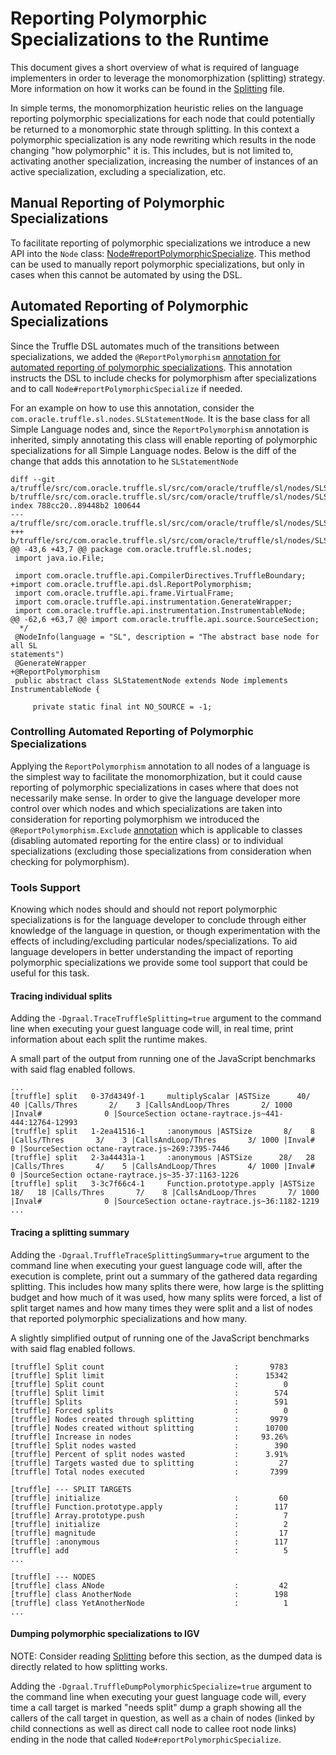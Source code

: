 # Reporting Polymorphic Specializations to the Runtime

This document gives a short overview of what is required of language
implementers in order to leverage the monomorphization (splitting) strategy.
More information on how it works can be found in the [Splitting](Splitting.md)
file.

In simple terms, the monomorphization heuristic relies on the language
reporting polymorphic specializations for each node that could potentially be
returned to a monomorphic state through splitting. In this context a
polymorphic specialization is any node rewriting which results in the node
changing "how polymorphic" it is. This includes, but is not limited to,
activating another specialization, increasing the number of instances of an
active specialization, excluding a specialization, etc. 

## Manual Reporting of Polymorphic Specializations 

To facilitate reporting of polymorphic specializations we introduce a new API
into the `Node` class:
[Node#reportPolymorphicSpecialize](http://www.graalvm.org/truffle/javadoc/com/oracle/truffle/api/nodes/Node.html#reportPolymorphicSpecialize).
This method can be used to manually report polymorphic specializations, but only
in cases when this cannot be automated by using the DSL.

## Automated Reporting of Polymorphic Specializations

Since the Truffle DSL automates much of the transitions between specializations,
we added the `@ReportPolymorphism` [annotation for automated reporting of
polymorphic
specializations](http://www.graalvm.org/truffle/javadoc/com/oracle/truffle/api/dsl/ReportPolymorphism.html).
This annotation instructs the DSL to include checks for polymorphism after
specializations and to call `Node#reportPolymorphicSpecialize` if needed.

For an example on how to use this annotation, consider the
`com.oracle.truffle.sl.nodes.SLStatementNode`. It is the base class for all
Simple Language nodes and, since the `ReportPolymorphism` annotation is
inherited, simply annotating this class will enable reporting of polymorphic
specializations for all Simple Language nodes. Below is the diff of the change
that adds this annotation to he `SLStatementNode`

```
diff --git
a/truffle/src/com.oracle.truffle.sl/src/com/oracle/truffle/sl/nodes/SLStatementNode.java
b/truffle/src/com.oracle.truffle.sl/src/com/oracle/truffle/sl/nodes/SLStatementNode.java
index 788cc20..89448b2 100644
---
a/truffle/src/com.oracle.truffle.sl/src/com/oracle/truffle/sl/nodes/SLStatementNode.java
+++
b/truffle/src/com.oracle.truffle.sl/src/com/oracle/truffle/sl/nodes/SLStatementNode.java
@@ -43,6 +43,7 @@ package com.oracle.truffle.sl.nodes;
 import java.io.File;
 
 import com.oracle.truffle.api.CompilerDirectives.TruffleBoundary;
+import com.oracle.truffle.api.dsl.ReportPolymorphism;
 import com.oracle.truffle.api.frame.VirtualFrame;
 import com.oracle.truffle.api.instrumentation.GenerateWrapper;
 import com.oracle.truffle.api.instrumentation.InstrumentableNode;
@@ -62,6 +63,7 @@ import com.oracle.truffle.api.source.SourceSection;
  */
 @NodeInfo(language = "SL", description = "The abstract base node for all SL
statements")
 @GenerateWrapper
+@ReportPolymorphism
 public abstract class SLStatementNode extends Node implements
InstrumentableNode {
 
     private static final int NO_SOURCE = -1;
```

### Controlling Automated Reporting of Polymorphic Specializations

Applying the `ReportPolymorphism` annotation to all nodes of a language is the
simplest way to facilitate the monomorphization, but it could cause reporting
of polymorphic specializations in cases where that does not necessarily make
sense. In order to give the language developer more control over which nodes
and which specializations are taken into consideration for reporting
polymorphism we introduced the `@ReportPolymorphism.Exclude`
[annotation](http://www.graalvm.org/truffle/javadoc/com/oracle/truffle/api/dsl/ReportPolymorphism.Exclude.html)
which is applicable to classes (disabling automated reporting for the entire
class) or to individual specializations (excluding those specializations from
consideration when checking for polymorphism).

### Tools Support

Knowing which nodes should and should not report polymorphic specializations is
for the language developer to conclude through either knowledge of the language
in question, or though experimentation with the effects of including/excluding
particular nodes/specializations. To aid language developers in better
understanding the impact of reporting polymorphic specializations we provide
some tool support that could be useful for this task.

#### Tracing individual splits

Adding the `-Dgraal.TraceTruffleSplitting=true` argument to the command line
when executing your guest language code will, in real time, print information
about each split the runtime makes. 

A small part of the output from running one of the JavaScript benchmarks with
said flag enabled follows.

```
...
[truffle] split   0-37d4349f-1     multiplyScalar |ASTSize      40/   40 |Calls/Thres       2/    3 |CallsAndLoop/Thres       2/ 1000 |Inval#              0 |SourceSection octane-raytrace.js~441-444:12764-12993
[truffle] split   1-2ea41516-1     :anonymous |ASTSize       8/    8 |Calls/Thres       3/    3 |CallsAndLoop/Thres       3/ 1000 |Inval#              0 |SourceSection octane-raytrace.js~269:7395-7446
[truffle] split   2-3a44431a-1     :anonymous |ASTSize      28/   28 |Calls/Thres       4/    5 |CallsAndLoop/Thres       4/ 1000 |Inval#              0 |SourceSection octane-raytrace.js~35-37:1163-1226
[truffle] split   3-3c7f66c4-1     Function.prototype.apply |ASTSize      18/   18 |Calls/Thres       7/    8 |CallsAndLoop/Thres       7/ 1000 |Inval#              0 |SourceSection octane-raytrace.js~36:1182-1219
...
```
#### Tracing a splitting summary

Adding the `-Dgraal.TruffleTraceSplittingSummary=true` argument to the command
line when executing your guest language code will, after the execution is
complete, print out a summary of the gathered data regarding splitting. This
includes how many splits there were, how large is the splitting budget and how
much of it was used, how many splits were forced, a list of split target names
and how many times they were split and a list of nodes that reported polymorphic
specializations and how many. 

A slightly simplified output of running one of the JavaScript benchmarks with
said flag enabled follows.

```
[truffle] Split count                             :       9783
[truffle] Split limit                             :      15342
[truffle] Split count                             :          0
[truffle] Split limit                             :        574
[truffle] Splits                                  :        591
[truffle] Forced splits                           :          0
[truffle] Nodes created through splitting         :       9979
[truffle] Nodes created without splitting         :      10700
[truffle] Increase in nodes                       :     93.26%
[truffle] Split nodes wasted                      :        390
[truffle] Percent of split nodes wasted           :      3.91%
[truffle] Targets wasted due to splitting         :         27
[truffle] Total nodes executed                    :       7399

[truffle] --- SPLIT TARGETS
[truffle] initialize                              :         60
[truffle] Function.prototype.apply                :        117
[truffle] Array.prototype.push                    :          7
[truffle] initialize                              :          2
[truffle] magnitude                               :         17
[truffle] :anonymous                              :        117
[truffle] add                                     :          5
...

[truffle] --- NODES
[truffle] class ANode                             :         42
[truffle] class AnotherNode                       :        198
[truffle] class YetAnotherNode                    :          1
...
```
#### Dumping polymorphic specializations to IGV

NOTE: Consider reading [Splitting](Splitting.md) before this section, as the
dumped data is directly related to how splitting works.

Adding the `-Dgraal.TruffleDumpPolymorphicSpecialize=true` argument to the command
line when executing your guest language code will, every time a call target is
marked "needs split" dump a graph showing all the callers of the call target in
question, as well as a chain of nodes (linked by child connections as well as
direct call node to callee root node links) ending in the node that called
`Node#reportPolymorphicSpecialize`.

